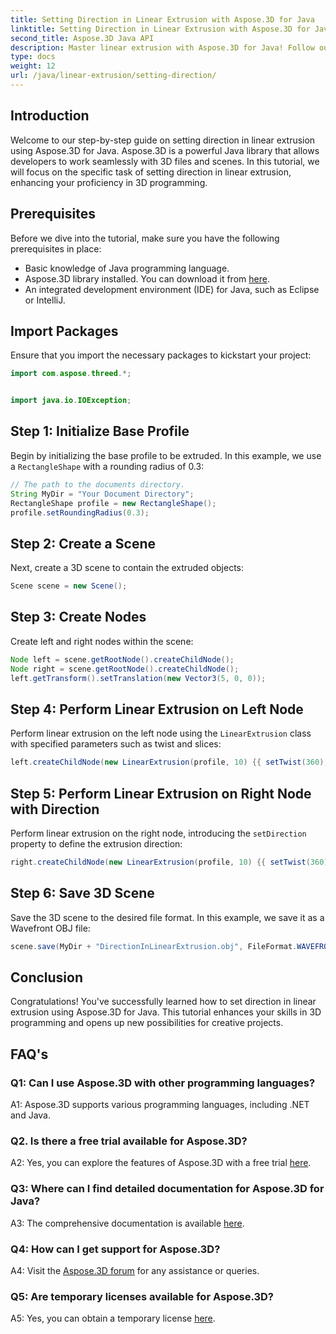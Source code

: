 ```yaml
---
title: Setting Direction in Linear Extrusion with Aspose.3D for Java
linktitle: Setting Direction in Linear Extrusion with Aspose.3D for Java
second_title: Aspose.3D Java API
description: Master linear extrusion with Aspose.3D for Java! Follow our guide for seamless 3D programming. Download now for a captivating experience.
type: docs
weight: 12
url: /java/linear-extrusion/setting-direction/
---
```

## Introduction

Welcome to our step-by-step guide on setting direction in linear extrusion using Aspose.3D for Java. Aspose.3D is a powerful Java library that allows developers to work seamlessly with 3D files and scenes. In this tutorial, we will focus on the specific task of setting direction in linear extrusion, enhancing your proficiency in 3D programming.

## Prerequisites

Before we dive into the tutorial, make sure you have the following prerequisites in place:

- Basic knowledge of Java programming language.
- Aspose.3D library installed. You can download it from [here](https://releases.aspose.com/3d/java/).
- An integrated development environment (IDE) for Java, such as Eclipse or IntelliJ.

## Import Packages

Ensure that you import the necessary packages to kickstart your project:

```java
import com.aspose.threed.*;


import java.io.IOException;
```

## Step 1: Initialize Base Profile

Begin by initializing the base profile to be extruded. In this example, we use a `RectangleShape` with a rounding radius of 0.3:

```java
// The path to the documents directory.
String MyDir = "Your Document Directory";
RectangleShape profile = new RectangleShape();
profile.setRoundingRadius(0.3);
```

## Step 2: Create a Scene

Next, create a 3D scene to contain the extruded objects:

```java
Scene scene = new Scene();
```

## Step 3: Create Nodes

Create left and right nodes within the scene:

```java
Node left = scene.getRootNode().createChildNode();
Node right = scene.getRootNode().createChildNode();
left.getTransform().setTranslation(new Vector3(5, 0, 0));
```

## Step 4: Perform Linear Extrusion on Left Node

Perform linear extrusion on the left node using the `LinearExtrusion` class with specified parameters such as twist and slices:

```java
left.createChildNode(new LinearExtrusion(profile, 10) {{ setTwist(360); setSlices(100); }});
```

## Step 5: Perform Linear Extrusion on Right Node with Direction

Perform linear extrusion on the right node, introducing the `setDirection` property to define the extrusion direction:

```java
right.createChildNode(new LinearExtrusion(profile, 10) {{ setTwist(360); setSlices(100); setDirection(new Vector3(0.3, 0.2, 1));}});
```

## Step 6: Save 3D Scene

Save the 3D scene to the desired file format. In this example, we save it as a Wavefront OBJ file:

```java
scene.save(MyDir + "DirectionInLinearExtrusion.obj", FileFormat.WAVEFRONTOBJ);
```

## Conclusion

Congratulations! You've successfully learned how to set direction in linear extrusion using Aspose.3D for Java. This tutorial enhances your skills in 3D programming and opens up new possibilities for creative projects.

## FAQ's

### Q1: Can I use Aspose.3D with other programming languages?

A1: Aspose.3D supports various programming languages, including .NET and Java.

### Q2. Is there a free trial available for Aspose.3D?

A2: Yes, you can explore the features of Aspose.3D with a free trial [here](https://releases.aspose.com/).

### Q3: Where can I find detailed documentation for Aspose.3D for Java?

A3: The comprehensive documentation is available [here](https://reference.aspose.com/3d/java/).

### Q4: How can I get support for Aspose.3D?

A4: Visit the [Aspose.3D forum](https://forum.aspose.com/c/3d/18) for any assistance or queries.

### Q5: Are temporary licenses available for Aspose.3D?

A5: Yes, you can obtain a temporary license [here](https://purchase.aspose.com/temporary-license/).

